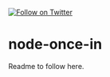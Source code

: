 [![Follow on Twitter](https://img.shields.io/twitter/follow/websecurify.svg?logo=twitter)](https://twitter.com/websecurify)

# node-once-in

Readme to follow here.
